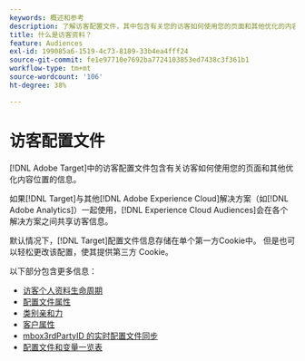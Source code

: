 ```yaml
---
keywords: 概述和参考
description: 了解访客配置文件，其中包含有关您的访客如何使用您的页面和其他优化的内容位置的信息。
title: 什么是访客资料？
feature: Audiences
exl-id: 199085a6-1519-4c73-8189-33b4ea4fff24
source-git-commit: fe1e97710e7692ba7724103853ed7438c3f361b1
workflow-type: tm+mt
source-wordcount: '106'
ht-degree: 38%

---
```


# 访客配置文件

[!DNL Adobe Target]中的访客配置文件包含有关访客如何使用您的页面和其他优化内容位置的信息。

如果[!DNL Target]与其他[!DNL Adobe Experience Cloud]解决方案（如[!DNL Adobe Analytics]）一起使用，[!DNL Experience Cloud Audiences]会在各个解决方案之间共享访客信息。

默认情况下，[!DNL Target]配置文件信息存储在单个第一方Cookie中。 但是也可以轻松更改该配置，使其提供第三方 Cookie。

以下部分包含更多信息：

- [访客个人资料生命周期](visitor-profile-lifetime.md)
- [配置文件属性](profile-parameters.md)
- [类别亲和力](category-affinity.md)
- [客户属性](https://experienceleague.adobe.com/docs/target-dev/developer/implementation/methods/customer-attributes.html?lang=zh-Hans)
- [mbox3rdPartyID 的实时配置文件同步](3rd-party-id.md)
- [配置文件和变量一览表](variables-profiles-parameters-methods.md)
